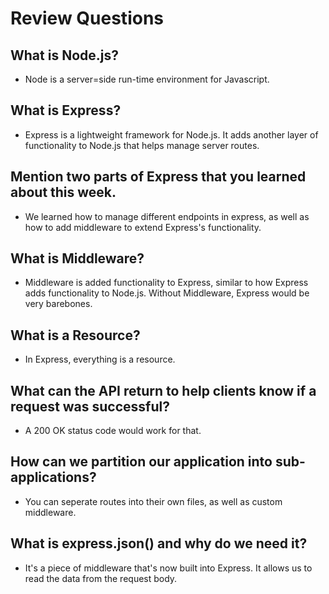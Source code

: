 # Review Questions

## What is Node.js?
- Node is a server=side run-time environment for Javascript.

## What is Express?
- Express is a lightweight framework for Node.js. It adds another layer of functionality to Node.js that helps manage server routes.

## Mention two parts of Express that you learned about this week.
- We learned how to manage different endpoints in express, as well as how to add middleware to extend Express's functionality.

## What is Middleware?
- Middleware is added functionality to Express, similar to how Express adds functionality to Node.js. Without Middleware, Express would be very barebones.

## What is a Resource?
- In Express, everything is a resource.

## What can the API return to help clients know if a request was successful?
- A 200 OK status code would work for that.

## How can we partition our application into sub-applications?
- You can seperate routes into their own files, as well as custom middleware.

## What is express.json() and why do we need it?
- It's a piece of middleware that's now built into Express. It allows us to read the data from the request body.
